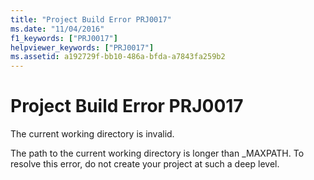 ```yaml
---
title: "Project Build Error PRJ0017"
ms.date: "11/04/2016"
f1_keywords: ["PRJ0017"]
helpviewer_keywords: ["PRJ0017"]
ms.assetid: a192729f-bb10-486a-bfda-a7843fa259b2
---
```

# Project Build Error PRJ0017

The current working directory is invalid.

The path to the current working directory is longer than _MAXPATH. To resolve this error, do not create your project at such a deep level.
